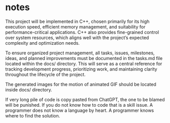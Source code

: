 # notes

This project will be implemented in C++, chosen primarily for its high execution speed, efficient
memory management, and suitability for performance-critical applications. C++ also provides
fine-grained control over system resources, which aligns well with the project’s expected
complexity and optimization needs.

To ensure organized project management, all tasks, issues, milestones, ideas, and planned
improvements must be documented in the tasks.md file located within the docs/ directory. This will
serve as a central reference for tracking development progress, prioritizing work, and maintaining
clarity throughout the lifecycle of the project. 

The generated images for the motion of animated GIF should be located inside docs/ directory.

If very long pile of code is copy pasted from ChatGPT, the one to be blamed will be punished. If
you do not know how to code that is a skill issue. A programmer does not know a language by heart.
A programmer knows where to find the solution.